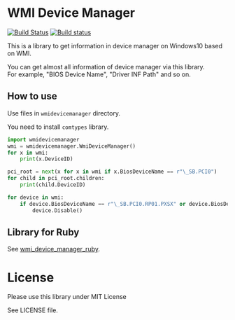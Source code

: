 
# WMI Device Manager

[![Build Status](https://dev.azure.com/masamitsu-murase/wmi_device_manager/_apis/build/status/masamitsu-murase.wmi_device_manager?branchName=master)](https://dev.azure.com/masamitsu-murase/wmi_device_manager/_build/latest?definitionId=4&branchName=master)
[![Build status](https://ci.appveyor.com/api/projects/status/ktrn3q6nkx9dvdwd?svg=true)](https://ci.appveyor.com/project/masamitsu-murase/wmi-device-manager)

This is a library to get information in device manager on Windows10 based on WMI.

You can get almost all information of device manager via this library.  
For example, "BIOS Device Name", "Driver INF Path" and so on.

## How to use

Use files in `wmidevicemanager` directory.

You need to install `comtypes` library.

```python
import wmidevicemanager
wmi = wmidevicemanager.WmiDeviceManager()
for x in wmi:
    print(x.DeviceID)

pci_root = next(x for x in wmi if x.BiosDeviceName == r"\_SB.PCI0")
for child in pci_root.children:
    print(child.DeviceID)

for device in wmi:
    if device.BiosDeviceName == r"\_SB.PCI0.RP01.PXSX" or device.BiosDeviceName == r"\_SB.PCI0.RP02.PXSX":
        device.Disable()
```

## Library for Ruby

See [wmi_device_manager_ruby](https://github.com/masamitsu-murase/wmi_device_manager_ruby).

# License

Please use this library under MIT License

See LICENSE file.
